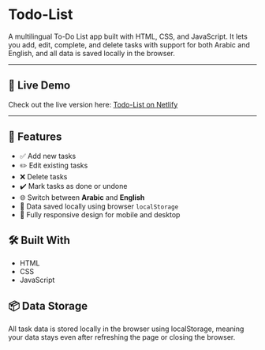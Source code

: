 # Todo-List
A multilingual To-Do List app built with HTML, CSS, and JavaScript. It lets you add, edit, complete, and delete tasks with support for both Arabic and English, and all data is saved locally in the browser.

---

## 🔗 Live Demo
Check out the live version here: [Todo-List on Netlify](https://moonlit-sprinkles-334006.netlify.app/)

---

## 🌟 Features

- ✅ Add new tasks  
- ✏️ Edit existing tasks  
- ❌ Delete tasks  
- ✔️ Mark tasks as done or undone  
- 🌐 Switch between **Arabic** and **English**  
- 💾 Data saved locally using browser `localStorage`  
- 📱 Fully responsive design for mobile and desktop

## 🛠️ Built With
- HTML
- CSS
- JavaScript

## 📦 Data Storage
All task data is stored locally in the browser using localStorage, meaning your data stays even after refreshing the page or closing the browser.

